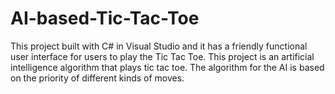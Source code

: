 # AI-based-Tic-Tac-Toe
 This project built with C# in Visual Studio and it has a friendly functional user interface for users to play the Tic Tac Toe. This project is an artificial intelligence algorithm that plays tic tac toe. The algorithm for the AI is based on the priority of different kinds of moves. 
